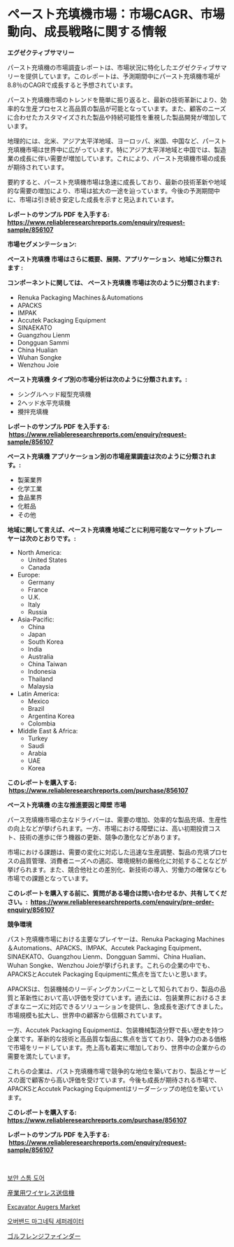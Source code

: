 <p><h1>ペースト充填機市場：市場CAGR、市場動向、成長戦略に関する情報</h1></p><p><strong>エグゼクティブサマリー</strong></p>
<p><p>パースト充填機の市場調査レポートは、市場状況に特化したエグゼクティブサマリーを提供しています。このレポートは、予測期間中にパースト充填機市場が8.8％のCAGRで成長すると予想されています。</p><p>パースト充填機市場のトレンドを簡単に振り返ると、最新の技術革新により、効率的な生産プロセスと高品質の製品が可能となっています。また、顧客のニーズに合わせたカスタマイズされた製品や持続可能性を重視した製品開発が増加しています。</p><p>地理的には、北米、アジア太平洋地域、ヨーロッパ、米国、中国など、パースト充填機市場は世界中に広がっています。特にアジア太平洋地域と中国では、製造業の成長に伴い需要が増加しています。これにより、パースト充填機市場の成長が期待されています。</p><p>要約すると、パースト充填機市場は急速に成長しており、最新の技術革新や地域的な需要の増加により、市場は拡大の一途を辿っています。今後の予測期間中に、市場は引き続き安定した成長を示すと見込まれています。</p></p>
<p><strong>レポートのサンプル PDF を入手する: <a href="https://www.reliableresearchreports.com/enquiry/request-sample/856107">https://www.reliableresearchreports.com/enquiry/request-sample/856107</a></strong></p>
<p><strong>市場セグメンテーション:</strong></p>
<p><strong> ペースト充填機 市場はさらに概要、展開、アプリケーション、地域に分類されます :</strong></p>
<p><strong>コンポーネントに関しては、 ペースト充填機 市場は次のように分類されます: &nbsp;</strong></p>
<p><ul><li>Renuka Packaging Machines＆Automations</li><li>APACKS</li><li>IMPAK</li><li>Accutek Packaging Equipment</li><li>SINAEKATO</li><li>Guangzhou Lienm</li><li>Dongguan Sammi</li><li>China Hualian</li><li>Wuhan Songke</li><li>Wenzhou Joie</li></ul></p>
<p><strong> ペースト充填機 タイプ別の市場分析は次のように分類されます。:</strong></p>
<p><ul><li>シングルヘッド縦型充填機</li><li>2ヘッド水平充填機</li><li>攪拌充填機</li></ul></p>
<p><strong>レポートのサンプル PDF を入手する: &nbsp;<a href="https://www.reliableresearchreports.com/enquiry/request-sample/856107">https://www.reliableresearchreports.com/enquiry/request-sample/856107</a></strong></p>
<p><strong> ペースト充填機 アプリケーション別の市場産業調査は次のように分類されます。:</strong></p>
<p><ul><li>製薬業界</li><li>化学工業</li><li>食品業界</li><li>化粧品</li><li>その他</li></ul></p>
<p><strong>地域に関して言えば、ペースト充填機 地域ごとに利用可能なマーケットプレーヤーは次のとおりです。:</strong></p>
<p><ul>
    <li>
        North America:
        <ul>
            <li>United States</li>
            <li>Canada</li>
        </ul>
    </li>
    <li>
        Europe:
        <ul>
            <li>Germany</li>
            <li>France</li>
            <li>U.K.</li>
            <li>Italy</li>
            <li>Russia</li>
        </ul>
    </li>
    <li>
        Asia-Pacific:
        <ul>
            <li>China</li>
            <li>Japan</li>
            <li>South Korea</li>
            <li>India</li>
            <li>Australia</li>
            <li>China Taiwan</li>
            <li>Indonesia</li>
            <li>Thailand</li>
            <li>Malaysia</li>
        </ul>
    </li>
    <li>
        Latin America:
        <ul>
            <li>Mexico</li>
            <li>Brazil</li>
            <li>Argentina Korea</li>
            <li>Colombia</li>
        </ul>
    </li>
    <li>
        Middle East & Africa:
        <ul>
            <li>Turkey</li>
            <li>Saudi</li>
            <li>Arabia</li>
            <li>UAE</li>
            <li>Korea</li>
        </ul>
    </li>
    </ul></p>
<p><strong>このレポートを購入する: &nbsp;<a href="https://www.reliableresearchreports.com/purchase/856107">https://www.reliableresearchreports.com/purchase/856107</a></strong></p>
<p><strong>ペースト充填機 の主な推進要因と障壁 市場</strong></p>
<p><p>パース充填機市場の主なドライバーは、需要の増加、効率的な製品充填、生産性の向上などが挙げられます。一方、市場における障壁には、高い初期投資コスト、技術の進歩に伴う機器の更新、競争の激化などがあります。</p><p>市場における課題は、需要の変化に対応した迅速な生産調整、製品の充填プロセスの品質管理、消費者ニーズへの適応、環境規制の厳格化に対処することなどが挙げられます。また、競合他社との差別化、新技術の導入、労働力の確保なども市場での課題となっています。</p></p>
<p><strong>このレポートを購入する前に、質問がある場合は問い合わせるか、共有してください。:&nbsp; <a href="https://www.reliableresearchreports.com/enquiry/pre-order-enquiry/856107">https://www.reliableresearchreports.com/enquiry/pre-order-enquiry/856107</a></strong></p>
<p><strong>競争環境</strong></p>
<p><p>パスト充填機市場における主要なプレイヤーは、Renuka Packaging Machines＆Automations、APACKS、IMPAK、Accutek Packaging Equipment、SINAEKATO、Guangzhou Lienm、Dongguan Sammi、China Hualian、Wuhan Songke、Wenzhou Joieが挙げられます。これらの企業の中でも、APACKSとAccutek Packaging Equipmentに焦点を当てたいと思います。</p><p>APACKSは、包装機械のリーディングカンパニーとして知られており、製品の品質と革新性において高い評価を受けています。過去には、包装業界におけるさまざまなニーズに対応できるソリューションを提供し、急成長を遂げてきました。市場規模も拡大し、世界中の顧客から信頼されています。</p><p>一方、Accutek Packaging Equipmentは、包装機械製造分野で長い歴史を持つ企業です。革新的な技術と高品質な製品に焦点を当てており、競争力のある価格で市場をリードしています。売上高も着実に増加しており、世界中の企業からの需要を満たしています。</p><p>これらの企業は、パスト充填機市場で競争的な地位を築いており、製品とサービスの面で顧客から高い評価を受けています。今後も成長が期待される市場で、APACKSとAccutek Packaging Equipmentはリーダーシップの地位を築いています。</p></p>
<p><strong>このレポートを購入する: &nbsp; <a href="https://www.reliableresearchreports.com/purchase/856107">https://www.reliableresearchreports.com/purchase/856107</a></strong></p>
<p><strong>レポートのサンプル PDF を入手する: &nbsp;<a href="https://www.reliableresearchreports.com/enquiry/request-sample/856107">https://www.reliableresearchreports.com/enquiry/request-sample/856107</a></strong><strong></strong></p>
<p>&nbsp;</p>
<p><p><a href="https://medium.com/@joshuapierce88/%EB%B3%B4%EC%95%88-%EC%8A%A4%ED%86%B0-%EB%8F%84%EC%96%B4-%EC%8B%9C%EC%9E%A5%EC%9D%80-%EC%8B%9C%EC%9E%A5-%EC%A0%90%EC%9C%A0%EC%9C%A8-%EC%8B%9C%EC%9E%A5-%EB%8F%99%ED%96%A5-%EB%B0%8F-%EC%8B%9C%EC%9E%A5-%EC%84%B1%EC%9E%A5%EC%97%90-%EB%8C%80%ED%95%9C-%EC%A0%95%EB%B3%B4%EB%A5%BC-%EC%A0%9C%EA%B3%B5%ED%95%A9%EB%8B%88%EB%8B%A4-cde755073301">보안 스톰 도어</a></p><p><a href="https://github.com/vhemk0794148/Market-Research-Report-List-1/blob/main/19426738822.md">産業用ワイヤレス送信機</a></p><p><a href="https://view.publitas.com/reportprime-1/excavator-augers-market-research-report-the-key-to-successful-business-strategy-forecasted-for-period-from-2024-2031/">Excavator Augers Market</a></p><p><a href="https://github.com/vs2869dizt0/Market-Research-Report-List-1/blob/main/65207518124.md">오버밴드 마그네틱 세퍼레이터</a></p><p><a href="https://medium.com/@jacksonwiza1924/%E3%82%B4%E3%83%AB%E3%83%95%E8%B7%9D%E9%9B%A2%E8%A8%88%E3%81%AE%E5%B8%82%E5%A0%B4%E6%8C%87%E6%A8%99%E3%81%AE%E8%A7%A3%E8%AA%AD-%E5%B8%82%E5%A0%B4%E3%82%B7%E3%82%A7%E3%82%A2-%E3%83%88%E3%83%AC%E3%83%B3%E3%83%89-%E6%88%90%E9%95%B7%E3%83%91%E3%82%BF%E3%83%BC%E3%83%B3-847b77f23bb1">ゴルフレンジファインダー</a></p></p>